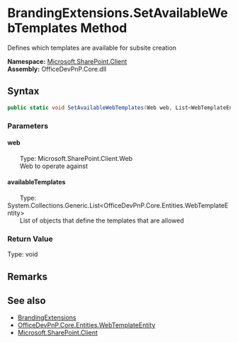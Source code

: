 # BrandingExtensions.SetAvailableWebTemplates Method  
 Defines which templates are available for subsite creation   

**Namespace:** [Microsoft.SharePoint.Client](Microsoft.SharePoint.Client.md)  
**Assembly:** OfficeDevPnP.Core.dll  
## Syntax
```C#
public static void SetAvailableWebTemplates(Web web, List<WebTemplateEntity> availableTemplates)
```
### Parameters
#### web  
&emsp;&emsp;Type: Microsoft.SharePoint.Client.Web  
&emsp;&emsp;Web to operate against  

  

#### availableTemplates  
&emsp;&emsp;Type: System.Collections.Generic.List<OfficeDevPnP.Core.Entities.WebTemplateEntity>  
&emsp;&emsp;List of objects that define the templates that are allowed  

  

### Return Value
Type: void  

## Remarks
  
## See also
- [BrandingExtensions](Microsoft.SharePoint.Client.BrandingExtensions.md) 
- [OfficeDevPnP.Core.Entities.WebTemplateEntity](OfficeDevPnP.Core.Entities.WebTemplateEntity.md)
- [Microsoft.SharePoint.Client](Microsoft.SharePoint.Client.md) 
